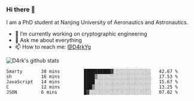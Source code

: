 ### Hi there 👋

I am a PhD student at Nanjing University of Aeronautics and Astronautics.

- 🔭 I’m currently working on cryptographic engineering
- 💬 Ask me about everything
- 📫 How to reach me: [@D4rkYg](https://twitter.com/D4rkYg)

![D4rk's github stats](https://github-readme-stats.vercel.app/api?username=dd4rk&show_icons=true&title_color=fff&icon_color=79ff97&text_color=9f9f9f&bg_color=151515)

<!--START_SECTION:waka-->
```text
Smarty       38 mins         ██████████▓░░░░░░░░░░░░░░   42.67 % 
sh           16 mins         ████▒░░░░░░░░░░░░░░░░░░░░   17.53 % 
JavaScript   14 mins         ████░░░░░░░░░░░░░░░░░░░░░   15.67 % 
C            12 mins         ███▒░░░░░░░░░░░░░░░░░░░░░   13.25 % 
JSON         6 mins          █▓░░░░░░░░░░░░░░░░░░░░░░░   07.02 % 
```
<!--END_SECTION:waka-->
